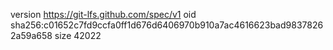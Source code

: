 version https://git-lfs.github.com/spec/v1
oid sha256:c01652c7fd9ccfa0ff1d676d6406970b910a7ac4616623bad98378262a59a658
size 42022
